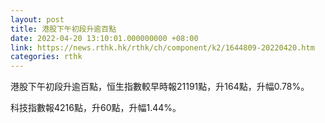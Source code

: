 ```yaml
---
layout: post
title: 港股下午初段升逾百點
date: 2022-04-20 13:10:01.000000000 +08:00
link: https://news.rthk.hk/rthk/ch/component/k2/1644809-20220420.htm
categories: rthk
---
```


港股下午初段升逾百點，恒生指數較早時報21191點，升164點，升幅0.78%。

科技指數報4216點，升60點，升幅1.44%。
